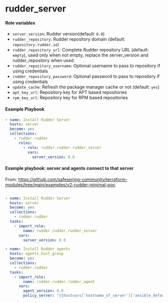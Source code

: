 # rudder_server

#### Role variables

- `server_version`: Rudder version(default: `8.0`)
- `rudder_repository`: Rudder repository domain (default: `repository.rudder.io`)
- `rudder_repository_url`: Complete Rudder repository URL (default: `empty`), used only when not empty, replace the server_version and rudder_repository when used.
- `rudder_repository_username`: Optional username to pass to repository if using credentials
- `rudder_repository_password`: Optional password to pass to repository if using credentials
- `update_cache`: Refresh the package manager cache or not (default: `yes`)
- `apt_key_url`: Repository key for APT based repositories
- `rpm_key_url`: Repository key for RPM based repositories

#### Example Playbook

```yaml
- name: Install Rudder Server
  hosts: server
  become: yes
  collections:
    - rudder.rudder
      roles:
        - role: rudder.rudder.rudder_server
          vars:
            server_version: 8.0
```

#### Example playbook: server and agents connect to that server

From: https://github.com/safespring-community/terraform-modules/tree/main/examples/v2-rudder-minimal-poc
```yaml

- name: Install Rudder Server
  hosts: server
  become: yes
  collections:
    - rudder.rudder
  tasks:
    - import_role:
        name: rudder.rudder.rudder_server
      vars:
        server_version: 8.0

- name: Install Rudder agents
  hosts: agents_host_group
  become: yes
  collections:
    - rudder.rudder
  tasks:
    - import_role:
        name: rudder.rudder.rudder_agent
      vars:
        agent_version: 8.0
        policy_server: "{{hostvars['hostname_of_server']['ansible_default_ipv4']['address']}}"

```
